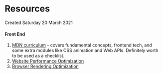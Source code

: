 # Resources
Created Saturday 20 March 2021

#### Front End
1. [MDN curriculum](https://developer.mozilla.org/en-US/curriculum/about-curriculum/) - covers fundamental concepts, frontend tech, and some extra modules like CSS animation and Web APIs. Definitely worth to be used as a checklist.
2. [Website Performance Optimization](https://www.udacity.com/course/website-performance-optimization--ud884)
3. [Browser Rendering Optimization](https://www.udacity.com/course/browser-rendering-optimization--ud860)
